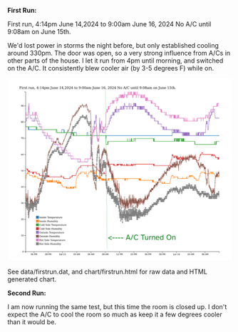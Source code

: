 **First Run:**

First run, 4:14pm June 14,2024 to 9:00am June 16, 2024 No A/C until 9:08am on June 15th. 

We'd lost power in storms the night before, but only established cooling around 330pm. The door was open, so a very strong influence from A/Cs in other parts of the house. I let it run from 4pm until morning, and switched on the A/C. It consistently blew cooler air (by 3-5 degrees F) while on.

![Chart from my first run of the A/C](rendered/firstrun.png)

See data/firstrun.dat, and chart/firstrun.html for raw data and HTML generated chart.

**Second Run:**

I am now running the same test, but this time the room is closed up. I don't expect the A/C to cool the room so much as keep it a few degrees cooler than it would be.
